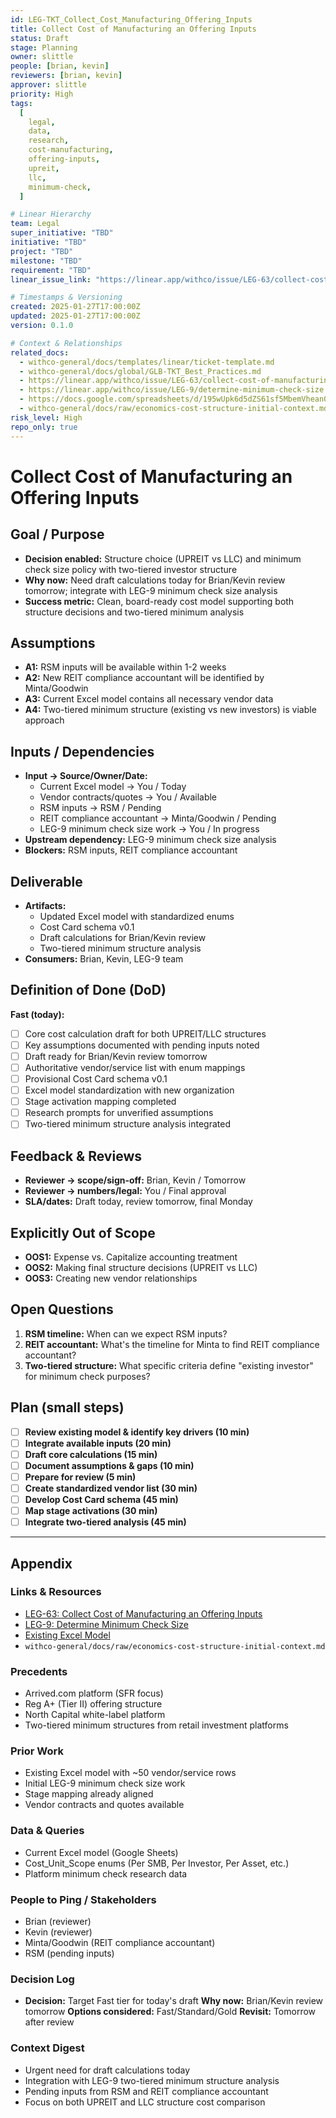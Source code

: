 ```yaml
---
id: LEG-TKT_Collect_Cost_Manufacturing_Offering_Inputs
title: Collect Cost of Manufacturing an Offering Inputs
status: Draft
stage: Planning
owner: slittle
people: [brian, kevin]
reviewers: [brian, kevin]
approver: slittle
priority: High
tags:
  [
    legal,
    data,
    research,
    cost-manufacturing,
    offering-inputs,
    upreit,
    llc,
    minimum-check,
  ]

# Linear Hierarchy
team: Legal
super_initiative: "TBD"
initiative: "TBD"
project: "TBD"
milestone: "TBD"
requirement: "TBD"
linear_issue_link: "https://linear.app/withco/issue/LEG-63/collect-cost-of-manufacturing-an-offering-inputs"

# Timestamps & Versioning
created: 2025-01-27T17:00:00Z
updated: 2025-01-27T17:00:00Z
version: 0.1.0

# Context & Relationships
related_docs:
  - withco-general/docs/templates/linear/ticket-template.md
  - withco-general/docs/global/GLB-TKT_Best_Practices.md
  - https://linear.app/withco/issue/LEG-63/collect-cost-of-manufacturing-an-offering-inputs
  - https://linear.app/withco/issue/LEG-9/determine-minimum-check-size
  - https://docs.google.com/spreadsheets/d/195wUpk6d5dZS61sf5MbemVhean0FWf5YK3o6v8nctlE/edit?usp=drive_link
  - withco-general/docs/raw/economics-cost-structure-initial-context.md
risk_level: High
repo_only: true
---
```


# Collect Cost of Manufacturing an Offering Inputs

## Goal / Purpose

- **Decision enabled:** Structure choice (UPREIT vs LLC) and minimum check size policy with two-tiered investor structure
- **Why now:** Need draft calculations today for Brian/Kevin review tomorrow; integrate with LEG-9 minimum check size analysis
- **Success metric:** Clean, board-ready cost model supporting both structure decisions and two-tiered minimum analysis

## Assumptions

- **A1:** RSM inputs will be available within 1-2 weeks
- **A2:** New REIT compliance accountant will be identified by Minta/Goodwin
- **A3:** Current Excel model contains all necessary vendor data
- **A4:** Two-tiered minimum structure (existing vs new investors) is viable approach

## Inputs / Dependencies

- **Input → Source/Owner/Date:**
  - Current Excel model → You / Today
  - Vendor contracts/quotes → You / Available
  - RSM inputs → RSM / Pending
  - REIT compliance accountant → Minta/Goodwin / Pending
  - LEG-9 minimum check size work → You / In progress
- **Upstream dependency:** LEG-9 minimum check size analysis
- **Blockers:** RSM inputs, REIT compliance accountant

## Deliverable

- **Artifacts:**
  - Updated Excel model with standardized enums
  - Cost Card schema v0.1
  - Draft calculations for Brian/Kevin review
  - Two-tiered minimum structure analysis
- **Consumers:** Brian, Kevin, LEG-9 team

## Definition of Done (DoD)

**Fast (today):**

- [ ] Core cost calculation draft for both UPREIT/LLC structures
- [ ] Key assumptions documented with pending inputs noted
- [ ] Draft ready for Brian/Kevin review tomorrow
- [ ] Authoritative vendor/service list with enum mappings
- [ ] Provisional Cost Card schema v0.1
- [ ] Excel model standardization with new organization
- [ ] Stage activation mapping completed
- [ ] Research prompts for unverified assumptions
- [ ] Two-tiered minimum structure analysis integrated

## Feedback & Reviews

- **Reviewer → scope/sign-off:** Brian, Kevin / Tomorrow
- **Reviewer → numbers/legal:** You / Final approval
- **SLA/dates:** Draft today, review tomorrow, final Monday

## Explicitly Out of Scope

- **OOS1:** Expense vs. Capitalize accounting treatment
- **OOS2:** Making final structure decisions (UPREIT vs LLC)
- **OOS3:** Creating new vendor relationships

## Open Questions

1. **RSM timeline:** When can we expect RSM inputs?
2. **REIT accountant:** What's the timeline for Minta to find REIT compliance accountant?
3. **Two-tiered structure:** What specific criteria define "existing investor" for minimum check purposes?

## Plan (small steps)

- [ ] **Review existing model & identify key drivers (10 min)**
- [ ] **Integrate available inputs (20 min)**
- [ ] **Draft core calculations (15 min)**
- [ ] **Document assumptions & gaps (10 min)**
- [ ] **Prepare for review (5 min)**
- [ ] **Create standardized vendor list (30 min)**
- [ ] **Develop Cost Card schema (45 min)**
- [ ] **Map stage activations (30 min)**
- [ ] **Integrate two-tiered analysis (45 min)**

---

## Appendix

### Links & Resources

- [LEG-63: Collect Cost of Manufacturing an Offering Inputs](https://linear.app/withco/issue/LEG-63/collect-cost-of-manufacturing-an-offering-inputs)
- [LEG-9: Determine Minimum Check Size](https://linear.app/withco/issue/LEG-9/determine-minimum-check-size)
- [Existing Excel Model](https://docs.google.com/spreadsheets/d/195wUpk6d5dZS61sf5MbemVhean0FWf5YK3o6v8nctlE/edit?usp=drive_link)
- `withco-general/docs/raw/economics-cost-structure-initial-context.md`

### Precedents

- Arrived.com platform (SFR focus)
- Reg A+ (Tier II) offering structure
- North Capital white-label platform
- Two-tiered minimum structures from retail investment platforms

### Prior Work

- Existing Excel model with ~50 vendor/service rows
- Initial LEG-9 minimum check size work
- Stage mapping already aligned
- Vendor contracts and quotes available

### Data & Queries

- Current Excel model (Google Sheets)
- Cost_Unit_Scope enums (Per SMB, Per Investor, Per Asset, etc.)
- Platform minimum check research data

### People to Ping / Stakeholders

- Brian (reviewer)
- Kevin (reviewer)
- Minta/Goodwin (REIT compliance accountant)
- RSM (pending inputs)

### Decision Log

- **Decision:** Target Fast tier for today's draft **Why now:** Brian/Kevin review tomorrow **Options considered:** Fast/Standard/Gold **Revisit:** Tomorrow after review

### Context Digest

- Urgent need for draft calculations today
- Integration with LEG-9 two-tiered minimum structure analysis
- Pending inputs from RSM and REIT compliance accountant
- Focus on both UPREIT and LLC structure cost comparison

